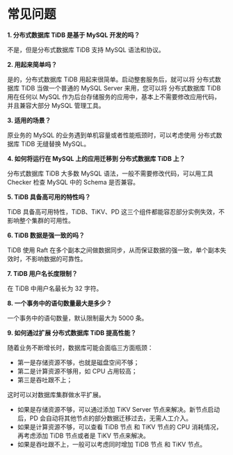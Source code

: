 # 常见问题
**1. 分布式数据库 TiDB 是基于 MySQL 开发的吗？**

不是，但是分布式数据库 TiDB 支持 MySQL 语法和协议。

**2. 用起来简单吗？**

是的，分布式数据库 TiDB 用起来很简单。启动整套服务后，就可以将 分布式数据库 TiDB 当做一个普通的 MySQL Server 来用，您可以将 分布式数据库 TiDB 用在任何以 MySQL 作为后台存储服务的应用中，基本上不需要修改应用代码，并且兼容大部分 MySQL 管理工具。

**3. 适用的场景？**

原业务的 MySQL 的业务遇到单机容量或者性能瓶颈时，可以考虑使用 分布式数据库 TiDB 无缝替换 MySQL。

**4. 如何将运行在 MySQL 上的应用迁移到 分布式数据库 TiDB 上？**

分布式数据库 TiDB 大多数 MySQL 语法，一般不需要修改代码，可以用工具 Checker 检查 MySQL 中的 Schema 是否兼容。

**5. TiDB 具备高可用的特性吗？**

TiDB 具备高可用特性，TiDB、TiKV、PD 这三个组件都能容忍部分实例失效，不影响整个集群的可用性。

**6. TiDB 数据是强一致的吗？**

TiDB 使用 Raft 在多个副本之间做数据同步，从而保证数据的强一致，单个副本失效时，不影响数据的可靠性。

**7. TiDB 用户名长度限制？**

在 TiDB 中用户名最长为 32 字符。

**8. 一个事务中的语句数量最大是多少？**

一个事务中的语句数量，默认限制最大为 5000 条。

**9. 如何通过扩展 分布式数据库 TiDB 提高性能？**

随着业务不断增长时，数据库可能会面临三方面瓶颈：
- 第一是存储资源不够，也就是磁盘空间不够；
- 第二是计算资源不够用，如 CPU 占用较高；
- 第三是吞吐跟不上；

这时可以对数据库集群做水平扩展。
- 如果是存储资源不够，可以通过添加 TiKV Server 节点来解决。新节点启动后，PD 会自动将其他节点的部分数据迁移过去，无需人工介入。
- 如果是计算资源不够，可以查看 TiDB 节点 和 TiKV 节点的 CPU 消耗情况，再考虑添加 TiDB 节点或者是 TiKV 节点来解决。
- 如果是吞吐跟不上，一般可以考虑同时增加 TiDB 节点 和 TiKV 节点。
